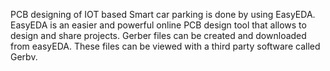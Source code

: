 PCB designing of IOT based Smart car parking is done by using EasyEDA. 
EasyEDA is an easier and powerful online PCB design tool that allows to design and share  projects. 
Gerber files can be created and downloaded from easyEDA. 
These files can be viewed with a third party software called Gerbv.
